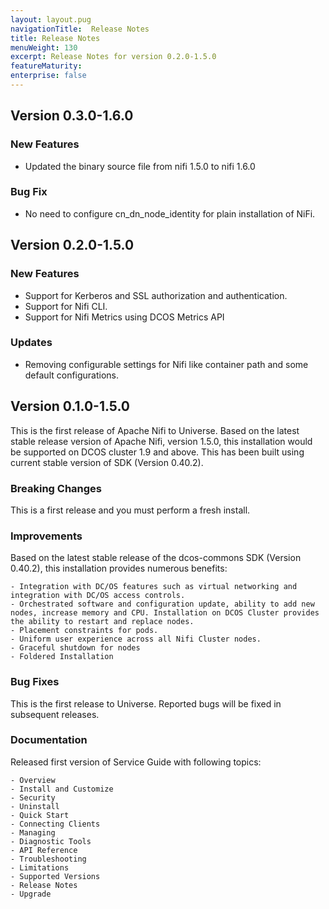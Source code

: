 ```yaml
---
layout: layout.pug
navigationTitle:  Release Notes
title: Release Notes
menuWeight: 130
excerpt: Release Notes for version 0.2.0-1.5.0
featureMaturity:
enterprise: false
---
```



## Version 0.3.0-1.6.0

### New Features 
- Updated the binary source file from nifi 1.5.0 to nifi 1.6.0

### Bug Fix
- No need to configure cn_dn_node_identity for plain installation of NiFi.


## Version 0.2.0-1.5.0

### New Features
- Support for Kerberos and SSL authorization and authentication.
- Support for Nifi CLI.
- Support for Nifi Metrics using DCOS Metrics API

### Updates
- Removing configurable settings for Nifi like container path and some default configurations.


## Version 0.1.0-1.5.0

This is the first release of Apache Nifi to Universe. Based on the latest stable release version of Apache Nifi, version 1.5.0, this installation would be supported on DCOS cluster 1.9 and above. This has been built using current stable version of SDK (Version 0.40.2).

### Breaking Changes

This is a first release and you must perform a fresh install.  

### Improvements

Based on the latest stable release of the dcos-commons SDK (Version 0.40.2), this installation provides numerous benefits:

    - Integration with DC/OS features such as virtual networking and integration with DC/OS access controls.
    - Orchestrated software and configuration update, ability to add new nodes, increase memory and CPU. Installation on DCOS Cluster provides the ability to restart and replace nodes.
    - Placement constraints for pods.
    - Uniform user experience across all Nifi Cluster nodes.
    - Graceful shutdown for nodes
    - Foldered Installation

### Bug Fixes

This is the first release to Universe. Reported bugs will be fixed in subsequent releases.

### Documentation

Released first version of Service Guide with following topics:

    - Overview
    - Install and Customize
    - Security
    - Uninstall
    - Quick Start
    - Connecting Clients
    - Managing
    - Diagnostic Tools
    - API Reference
    - Troubleshooting
    - Limitations
    - Supported Versions
    - Release Notes
    - Upgrade
